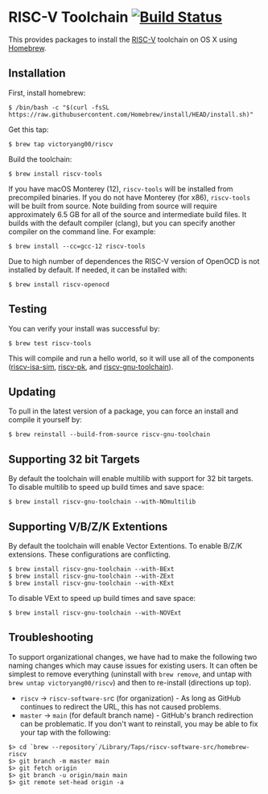 RISC-V Toolchain [![Build Status](https://github.com/victoryang00/homebrew-riscv/actions/workflows/macos-ci.yml/badge.svg)](https://github.com/victoryang00/homebrew-riscv/actions/workflows/macos-ci.yml)
================

This provides packages to install the [RISC-V](http://riscv.org) toolchain on OS X using [Homebrew](http://brew.sh).


Installation
------------

First, install homebrew:

    $ /bin/bash -c "$(curl -fsSL https://raw.githubusercontent.com/Homebrew/install/HEAD/install.sh)"

Get this tap:

    $ brew tap victoryang00/riscv

Build the toolchain:

    $ brew install riscv-tools

If you have macOS Monterey (12), `riscv-tools` will be installed from precompiled binaries. If you do not have Monterey (for x86), `riscv-tools` will be built from source. Note building from source will require approximately 6.5 GB for all of the source and intermediate build files. It builds with the default compiler (clang), but you can specify another compiler on the command line. For example:

    $ brew install --cc=gcc-12 riscv-tools

Due to high number of dependences the RISC-V version of OpenOCD is not installed by default. If needed, it can be installed with:

    $ brew install riscv-openocd

Testing
-------

You can verify your install was successful by:

    $ brew test riscv-tools

This will compile and run a hello world, so it will use all of the components ([riscv-isa-sim](http://github.com/riscv/riscv-isa-sim), [riscv-pk](http://github.com/riscv/riscv-pk), and [riscv-gnu-toolchain](http://github.com/riscv/riscv-gnu-toolchain)).


Updating
--------

To pull in the latest version of a package, you can force an install and compile it yourself by:

    $ brew reinstall --build-from-source riscv-gnu-toolchain

Supporting 32 bit Targets
-------------------------

By default the toolchain will enable multilib with support for 32 bit targets. To disable multilib to speed up build times and save space:

    $ brew install riscv-gnu-toolchain --with-NOmultilib
    
Supporting V/B/Z/K Extentions
-------------------------

By default the toolchain will enable Vector Extentions. To enable B/Z/K extensions. These configurations are conflicting.

    $ brew install riscv-gnu-toolchain --with-BExt
    $ brew install riscv-gnu-toolchain --with-ZExt    
    $ brew install riscv-gnu-toolchain --with-KExt

To disable VExt to speed up build times and save space:

    $ brew install riscv-gnu-toolchain --with-NOVExt


Troubleshooting
---------------
To support organizational changes, we have had to make the following two naming changes which may cause issues for existing users. It can often be simplest to remove everything (uninstall with `brew remove`, and untap with `brew untap victoryang00/riscv`) and then to re-install (directions up top). 

* `riscv` -> `riscv-software-sr`c (for organization) - As long as GitHub continues to redirect the URL, this has not caused problems.
* `master` -> `main` (for default branch name) - GitHub's branch redirection can be problematic. If you don't want to reinstall, you may be able to fix your tap with the following:
```
$> cd `brew --repository`/Library/Taps/riscv-software-src/homebrew-riscv
$> git branch -m master main
$> git fetch origin
$> git branch -u origin/main main
$> git remote set-head origin -a
```
